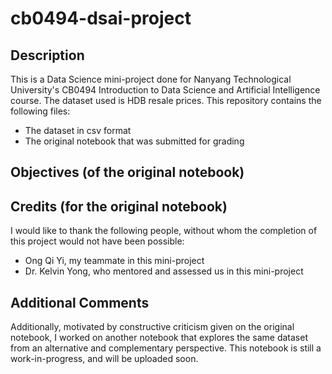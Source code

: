 # cb0494-dsai-project

## Description
This is a Data Science mini-project done for Nanyang Technological University's CB0494 Introduction to Data Science and Artificial Intelligence course.
The dataset used is HDB resale prices.
This repository contains the following files:
* The dataset in csv format
* The original notebook that was submitted for grading

## Objectives (of the original notebook)

## Credits (for the original notebook)
I would like to thank the following people, without whom the completion of this project would not have been possible:
* Ong Qi Yi, my teammate in this mini-project
* Dr. Kelvin Yong, who mentored and assessed us in this mini-project

## Additional Comments
Additionally, motivated by constructive criticism given on the original notebook, I worked on another notebook that explores the same dataset from an alternative and complementary perspective.
This notebook is still a work-in-progress, and will be uploaded soon.
